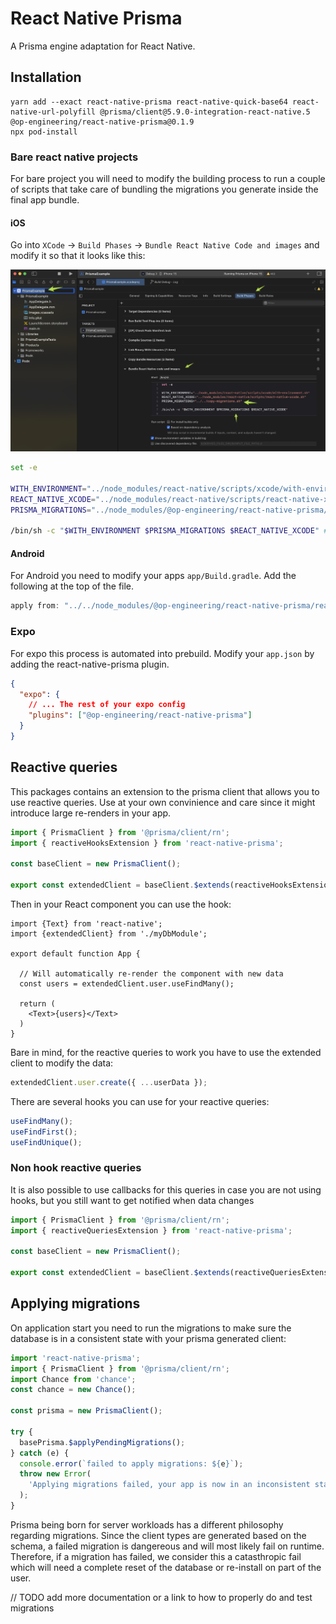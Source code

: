 # React Native Prisma

A Prisma engine adaptation for React Native.

## Installation

```
yarn add --exact react-native-prisma react-native-quick-base64 react-native-url-polyfill @prisma/client@5.9.0-integration-react-native.5 @op-engineering/react-native-prisma@0.1.9
npx pod-install
```

### Bare react native projects

For bare project you will need to modify the building process to run a couple of scripts that take care of bundling the migrations you generate inside the final app bundle.

#### iOS

Go into `XCode` → `Build Phases` → `Bundle React Native Code and images` and modify it so that it looks like this:

![xcode_build_phases](xcode.png)

```bash
set -e

WITH_ENVIRONMENT="../node_modules/react-native/scripts/xcode/with-environment.sh"
REACT_NATIVE_XCODE="../node_modules/react-native/scripts/react-native-xcode.sh"
PRISMA_MIGRATIONS="../node_modules/@op-engineering/react-native-prisma/copy-migrations.sh" # Add this

/bin/sh -c "$WITH_ENVIRONMENT $PRISMA_MIGRATIONS $REACT_NATIVE_XCODE" # Add it to the list of running scripts
```

#### Android

For Android you need to modify your apps `app/Build.gradle`. Add the following at the top of the file.

```groovy
apply from: "../../node_modules/@op-engineering/react-native-prisma/react-native-prisma.gradle"
```

### Expo

For expo this process is automated into prebuild. Modify your `app.json` by adding the react-native-prisma plugin.

```json
{
  "expo": {
    // ... The rest of your expo config
    "plugins": ["@op-engineering/react-native-prisma"]
  }
}
```

## Reactive queries

This packages contains an extension to the prisma client that allows you to use reactive queries. Use at your own convinience and care since it might introduce large re-renders in your app.

```ts
import { PrismaClient } from '@prisma/client/rn';
import { reactiveHooksExtension } from 'react-native-prisma';

const baseClient = new PrismaClient();

export const extendedClient = baseClient.$extends(reactiveHooksExtension);
```

Then in your React component you can use the hook:

```tsx
import {Text} from 'react-native';
import {extendedClient} from './myDbModule';

export default function App {

  // Will automatically re-render the component with new data
  const users = extendedClient.user.useFindMany();

  return (
    <Text>{users}</Text>
  )
}
```

Bare in mind, for the reactive queries to work you have to use the extended client to modify the data:

```ts
extendedClient.user.create({ ...userData });
```

There are several hooks you can use for your reactive queries:

```ts
useFindMany();
useFindFirst();
useFindUnique();
```

### Non hook reactive queries

It is also possible to use callbacks for this queries in case you are not using hooks, but you still want to get notified when data changes

```ts
import { PrismaClient } from '@prisma/client/rn';
import { reactiveQueriesExtension } from 'react-native-prisma';

const baseClient = new PrismaClient();

export const extendedClient = baseClient.$extends(reactiveQueriesExtension);
```

## Applying migrations

On application start you need to run the migrations to make sure the database is in a consistent state with your prisma generated client:

```ts
import 'react-native-prisma';
import { PrismaClient } from '@prisma/client/rn';
import Chance from 'chance';
const chance = new Chance();

const prisma = new PrismaClient();

try {
  basePrisma.$applyPendingMigrations();
} catch (e) {
  console.error(`failed to apply migrations: ${e}`);
  throw new Error(
    'Applying migrations failed, your app is now in an inconsistent state. We cannot guarantee safety, it is now your responsability to reset the database or tell the user to re-install the app'
  );
}
```

Prisma being born for server workloads has a different philosophy regarding migrations. Since the client types are generated based on the schema, a failed migration is dangereous and will most likely fail on runtime. Therefore, if a migration has failed, we consider this a catasthropic fail which will need a complete reset of the database or re-install on part of the user.

// TODO add more documentation or a link to how to properly do and test migrations
